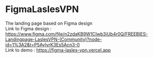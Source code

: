 # FigmaLaslesVPN
The landing page based on Figma design <br/>
Link to Figma design : https://www.figma.com/file/n2zdaKB9W1CIwb3iUb4r0Q/FREEBIES-Landingpage-LaslesVPN-(Community)?node-id=1%3A2&t=P5AylyrK3Es5Acn3-0 <br/>
Link to demo : https://figma-lasles-vpn.vercel.app
